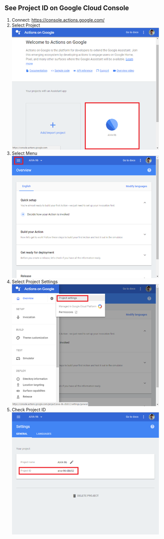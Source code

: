 See Project ID on Google Cloud Console
---

1. Connect: https://console.actions.google.com/
2. Select Project  
![](/assets/project_id_1.png)  
3. Select Menu
![](/assets/project_id_2.png)  
4. Select Project Settings  
![](/assets/project_id_3.png)  
5. Check Project ID
![](/assets/project_id_4.png)  